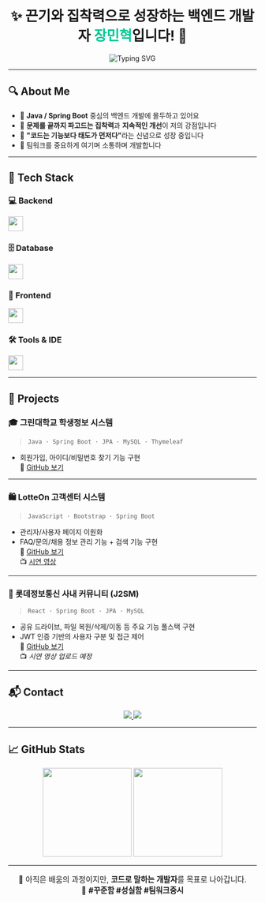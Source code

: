 <h1 align="center">✨ 끈기와 집착력으로 성장하는 백엔드 개발자 <span style="color:#00C896;">장민혁</span>입니다! 👋</h1>
<p align="center">
  <img src="https://readme-typing-svg.herokuapp.com?font=Fira+Code&size=22&pause=1000&color=00C896&center=true&vCenter=true&width=435&lines=Java+%2F+Spring+지망생입니다.;끈기+%2B+꾸준함+%3D+나의+성장;문제를+끝까지+파고드는+집요함!" alt="Typing SVG" />
</p>

---

## 🔍 About Me

- 🧠 <strong>Java / Spring Boot</strong> 중심의 백엔드 개발에 몰두하고 있어요  
- 💬 <strong>문제를 끝까지 파고드는 집착력</strong>과 <strong>지속적인 개선</strong>이 저의 강점입니다  
- 🚀 <strong>"코드는 기능보다 태도가 먼저다"</strong>라는 신념으로 성장 중입니다  
- 🤝 팀워크를 중요하게 여기며 소통하며 개발합니다  

---

## 🧰 Tech Stack

### 💻 Backend
<img src="https://skillicons.dev/icons?i=java,spring,hibernate,jpa" height="30"/>

### 🗄️ Database
<img src="https://skillicons.dev/icons?i=mysql" height="30"/>

### 🎨 Frontend
<img src="https://skillicons.dev/icons?i=html,css,javascript,react,bootstrap" height="30"/>

### 🛠️ Tools & IDE
<img src="https://skillicons.dev/icons?i=git,intellij,vscode,eclipse" height="30"/>

---

## 💼 Projects

### 🎓 그린대학교 학생정보 시스템  
> <code>Java · Spring Boot · JPA · MySQL · Thymeleaf</code>  
- 회원가입, 아이디/비밀번호 찾기 기능 구현  
🔗 [GitHub 보기](https://github.com/minheyok/green)

---

### 🛍️ LotteOn 고객센터 시스템  
> <code>JavaScript · Bootstrap · Spring Boot</code>  
- 관리자/사용자 페이지 이원화  
- FAQ/문의/채용 정보 관리 기능 + 검색 기능 구현  
🔗 [GitHub 보기](https://github.com/greenlotte6/lotte1-lotteon-project-team4)  
📺 [시연 영상](https://www.youtube.com/watch?v=5xUk7lsGvkE&t=12s)

---

### 🏢 롯데정보통신 사내 커뮤니티 (J2SM)  
> <code>React · Spring Boot · JPA · MySQL</code>  
- 공유 드라이브, 파일 복원/삭제/이동 등 주요 기능 풀스택 구현  
- JWT 인증 기반의 사용자 구분 및 접근 제어  
🔗 [GitHub 보기](https://github.com/greenlotte6/lotte2-community-app-project-team1)  
📺 <em>시연 영상 업로드 예정</em>

---

## 📬 Contact

<p align="center">
  <a href="mailto:wkdalsgur5556@gmail.com">
    <img src="https://img.shields.io/badge/Gmail-D14836?style=for-the-badge&logo=gmail&logoColor=white"/>
  </a>
  <a href="https://github.com/minheyok">
    <img src="https://img.shields.io/badge/GitHub-000?style=for-the-badge&logo=github&logoColor=white"/>
  </a>
</p>

---

## 📈 GitHub Stats

<p align="center">
  <img height="180" src="https://github-readme-stats.vercel.app/api?username=minheyok&show_icons=true&theme=tokyonight&hide_border=true"/>
  <img height="180" src="https://github-readme-stats.vercel.app/api/top-langs/?username=minheyok&layout=compact&theme=tokyonight&hide_border=true"/>
</p>

---

<p align="center" style="font-size: 1.1em;">  
  🌱 아직은 배움의 과정이지만, <strong>코드로 말하는 개발자</strong>를 목표로 나아갑니다.<br/>
  🧩 <strong>#꾸준함 #성실함 #팀워크중시</strong>
</p>
